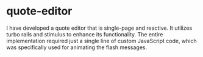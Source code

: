 # quote-editor
I have developed a quote editor that is single-page and reactive. It utilizes turbo rails and stimulus to enhance its functionality. The entire implementation required just a single line of custom JavaScript code, which was specifically used for animating the flash messages.
